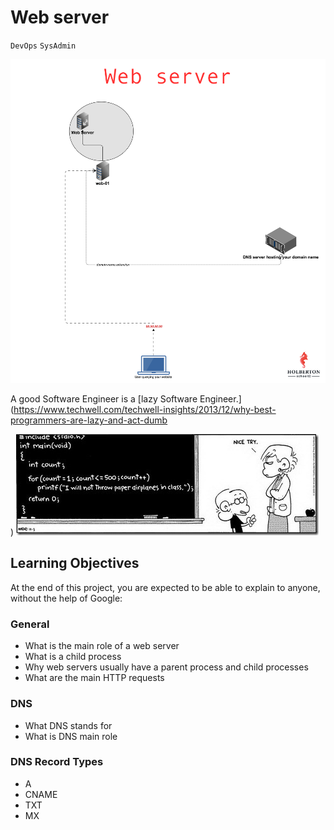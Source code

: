 # Web server
`DevOps`
`SysAdmin`


![web-ifr1](/web-ufr1.png)

A good Software Engineer is a [lazy Software Engineer.](https://www.techwell.com/techwell-insights/2013/12/why-best-programmers-are-lazy-and-act-dumb

)
![lazy_automation](82VsYEC.jpg)

## Learning Objectives
At the end of this project, you are expected to be able to explain to anyone, without the help of Google:

### General
+ What is the main role of a web server
+ What is a child process
+ Why web servers usually have a parent process and child processes
+ What are the main HTTP requests

### DNS
+ What DNS stands for
+ What is DNS main role

### DNS Record Types
+ A
+ CNAME
+ TXT
+ MX
